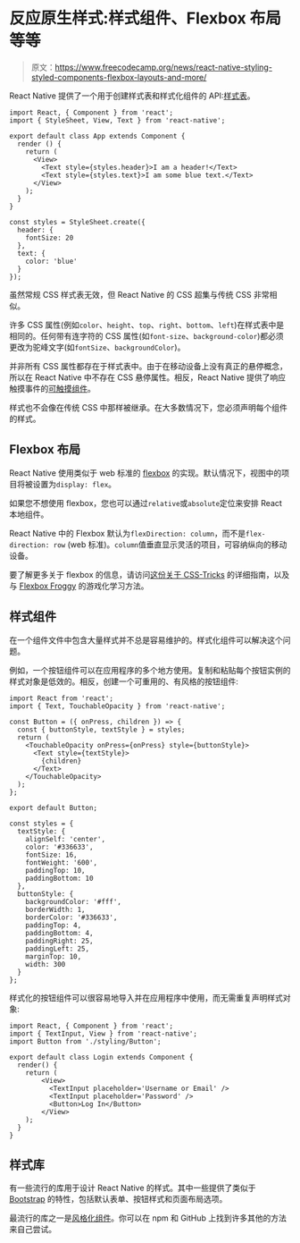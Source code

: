 # 反应原生样式:样式组件、Flexbox 布局等等

> 原文：<https://www.freecodecamp.org/news/react-native-styling-styled-components-flexbox-layouts-and-more/>

React Native 提供了一个用于创建样式表和样式化组件的 API:[样式表](https://facebook.github.io/react-native/docs/stylesheet)。

```
import React, { Component } from 'react';
import { StyleSheet, View, Text } from 'react-native';

export default class App extends Component {
  render () {
    return (
      <View>
        <Text style={styles.header}>I am a header!</Text>
        <Text style={styles.text}>I am some blue text.</Text>
      </View>
    );
  }
}

const styles = StyleSheet.create({
  header: {
    fontSize: 20
  },
  text: {
    color: 'blue'
  }
});
```

虽然常规 CSS 样式表无效，但 React Native 的 CSS 超集与传统 CSS 非常相似。

许多 CSS 属性(例如`color`、`height`、`top`、`right`、`bottom`、`left`)在样式表中是相同的。任何带有连字符的 CSS 属性(如`font-size`、`background-color`)都必须更改为驼峰文字(如`fontSize`、`backgroundColor`)。

并非所有 CSS 属性都存在于样式表中。由于在移动设备上没有真正的悬停概念，所以在 React Native 中不存在 CSS 悬停属性。相反，React Native 提供了响应触摸事件的[可触摸组件](https://facebook.github.io/react-native/docs/handling-touches#touchables)。

样式也不会像在传统 CSS 中那样被继承。在大多数情况下，您必须声明每个组件的样式。

## Flexbox 布局

React Native 使用类似于 web 标准的 [flexbox](https://facebook.github.io/react-native/docs/flexbox) 的实现。默认情况下，视图中的项目将被设置为`display: flex`。

如果您不想使用 flexbox，您也可以通过`relative`或`absolute`定位来安排 React 本地组件。

React Native 中的 Flexbox 默认为`flexDirection: column`，而不是`flex-direction: row` (web 标准)。`column`值垂直显示灵活的项目，可容纳纵向的移动设备。

要了解更多关于 flexbox 的信息，请访问[这份关于 CSS-Tricks](https://css-tricks.com/snippets/css/a-guide-to-flexbox/) 的详细指南，以及与 [Flexbox Froggy](http://flexboxfroggy.com/) 的游戏化学习方法。

## 样式组件

在一个组件文件中包含大量样式并不总是容易维护的。样式化组件可以解决这个问题。

例如，一个按钮组件可以在应用程序的多个地方使用。复制和粘贴每个按钮实例的样式对象是低效的。相反，创建一个可重用的、有风格的按钮组件:

```
import React from 'react';
import { Text, TouchableOpacity } from 'react-native';

const Button = ({ onPress, children }) => {
  const { buttonStyle, textStyle } = styles;
  return (
    <TouchableOpacity onPress={onPress} style={buttonStyle}>
      <Text style={textStyle}>
        {children}
      </Text>
    </TouchableOpacity>
  );
};

export default Button;

const styles = {
  textStyle: {
    alignSelf: 'center',
    color: '#336633',
    fontSize: 16,
    fontWeight: '600',
    paddingTop: 10,
    paddingBottom: 10
  },
  buttonStyle: {
    backgroundColor: '#fff',
    borderWidth: 1,
    borderColor: '#336633',
    paddingTop: 4,
    paddingBottom: 4,
    paddingRight: 25,
    paddingLeft: 25,
    marginTop: 10,
    width: 300
  }
};
```

样式化的按钮组件可以很容易地导入并在应用程序中使用，而无需重复声明样式对象:

```
import React, { Component } from 'react';
import { TextInput, View } from 'react-native';
import Button from './styling/Button';

export default class Login extends Component {
  render() {
    return (
        <View>
          <TextInput placeholder='Username or Email' />
          <TextInput placeholder='Password' />
          <Button>Log In</Button>
        </View>
    );
  }
}
```

## 样式库

有一些流行的库用于设计 React Native 的样式。其中一些提供了类似于 [Bootstrap](https://guide.freecodecamp.org/bootstrap/index.md) 的特性，包括默认表单、按钮样式和页面布局选项。

最流行的库之一是[风格化组件](https://github.com/styled-components/styled-components)。你可以在 npm 和 GitHub 上找到许多其他的方法来自己尝试。